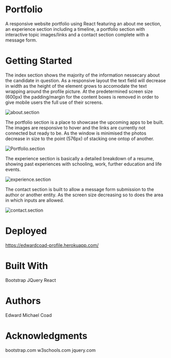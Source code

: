 # Portfolio
A responsive website portfolio using React featuring an about me section, an experience section including a timeline, a portfolio section with interactive topic images/links and a contact section complete with a message form.

# Getting Started
The index section shows the majority of the information nessecary about the candidate in question. As a responsive layout the text field will decrease in width as the height of the element grows to accomodate the text wrapping around the profile picture. At the predetermined screen size (600px) the padding/margin for the content boxes is removed in order to give mobile users the full use of their screens.

![about.section](/assets/images/aboutmeSS.png?raw=true "about.section") 

The portfolio section is a place to showcase the upcoming apps to be built. The images are responsive to hover and the links are currently not connected but ready to be. As the window is minimised the photos decrease in size to the point (576px) of stacking one ontop of another.

![Portfolio.section](/assets/images/portfolioSS.png?raw=true "portfolio.section") 
 
The experience section is basically a detailed breakdown of a resume, showing past experiences with schooling, work, further education and life events.

![experience.section](/assets/images/experienceSS.png?raw=true "experience.section") 

The contact section is built to allow a message form submission to the author or another entity. As the screen size decreasing so to does the area in which inputs are allowed.

![contact.section](/assets/images/contactSS.png?raw=true "contact.section") 
 
# Deployed
https://edwardcoad-profile.herokuapp.com/

# Built With

Bootstrap
JQuery
React

# Authors

Edward Michael Coad

# Acknowledgments

bootstrap.com
w3schools.com
jquery.com
